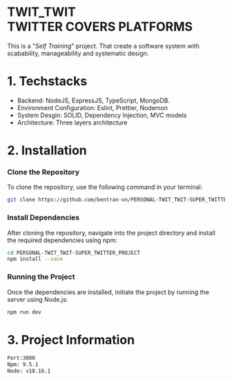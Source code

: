 <h1> TWIT_TWIT <br> TWITTER COVERS PLATFORMS </h1>
This is a "<i>Self Training</i>" project. That create a software system with scabability, manageability and systematic design.

# 1. Techstacks

- Backend: NodeJS, ExpressJS, TypeScript, MongoDB.
- Environment Configuration: Eslint, Prettier, Nodemon
- System Desgin: SOLID, Dependency Injection, MVC models
- Architecture: Three layers architecture

# 2. Installation
### Clone the Repository

To clone the repository, use the following command in your terminal:

```bash
git clone https://github.com/bentran-vn/PERSONAL-TWIT_TWIT-SUPER_TWITTER_PROJECT
```
### Install Dependencies

After cloning the repository, navigate into the project directory and install the required dependencies using npm:

```bash
cd PERSONAL-TWIT_TWIT-SUPER_TWITTER_PROJECT
npm install --save
```
### Running the Project

Once the dependencies are installed, initiate the project by running the server using Node.js:

```bash
npm run dev
```
# 3. Project Information

```sh
Port:3000
Npm: 9.5.1
Node: v18.16.1
```




